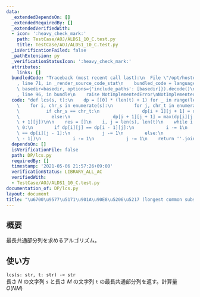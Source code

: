 ```yaml
---
data:
  _extendedDependsOn: []
  _extendedRequiredBy: []
  _extendedVerifiedWith:
  - icon: ':heavy_check_mark:'
    path: TestCase/AOJ/ALDS1_10_C.test.py
    title: TestCase/AOJ/ALDS1_10_C.test.py
  _isVerificationFailed: false
  _pathExtension: py
  _verificationStatusIcon: ':heavy_check_mark:'
  attributes:
    links: []
  bundledCode: "Traceback (most recent call last):\n  File \"/opt/hostedtoolcache/Python/3.10.5/x64/lib/python3.10/site-packages/onlinejudge_verify/documentation/build.py\"\
    , line 71, in _render_source_code_stat\n    bundled_code = language.bundle(stat.path,\
    \ basedir=basedir, options={'include_paths': [basedir]}).decode()\n  File \"/opt/hostedtoolcache/Python/3.10.5/x64/lib/python3.10/site-packages/onlinejudge_verify/languages/python.py\"\
    , line 96, in bundle\n    raise NotImplementedError\nNotImplementedError\n"
  code: "def lcs(s, t):\n    dp = [[0] * (len(t) + 1) for _ in range(len(s) + 1)]\n\
    \    for i, chr_s in enumerate(s):\n        for j, chr_t in enumerate(t):\n  \
    \          if chr_s == chr_t:\n                dp[i + 1][j + 1] = dp[i][j] + 1\n\
    \            else:\n                dp[i + 1][j + 1] = max(dp[i][j + 1], dp[i\
    \ + 1][j])\n\n    res = []\n    i, j = len(s), len(t)\n    while i > 0 and j >\
    \ 0:\n        if dp[i][j] == dp[i - 1][j]:\n            i -= 1\n        elif dp[i][j]\
    \ == dp[i][j - 1]:\n            j -= 1\n        else:\n            res.append(s[i\
    \ - 1])\n            i -= 1\n            j -= 1\n    return ''.join(reversed(res))\n"
  dependsOn: []
  isVerificationFile: false
  path: DP/lcs.py
  requiredBy: []
  timestamp: '2021-05-06 21:57:26+09:00'
  verificationStatus: LIBRARY_ALL_AC
  verifiedWith:
  - TestCase/AOJ/ALDS1_10_C.test.py
documentation_of: DP/lcs.py
layout: document
title: "\u6700\u9577\u5171\u901A\u90E8\u5206\u5217 (longest common subsequence)"
---
```


## 概要
最長共通部分列を求めるアルゴリズム。

## 使い方
`lcs(s: str, t: str) -> str`  
長さ $N$ の文字列 `s` と長さ $M$ の文字列 `t` の最長共通部分列を返す。計算量 $O(NM)$
